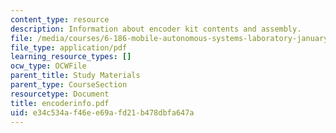 ```yaml
---
content_type: resource
description: Information about encoder kit contents and assembly.
file: /media/courses/6-186-mobile-autonomous-systems-laboratory-january-iap-2005/e34c534af46ee69afd21b478dbfa647a_encoderinfo.pdf
file_type: application/pdf
learning_resource_types: []
ocw_type: OCWFile
parent_title: Study Materials
parent_type: CourseSection
resourcetype: Document
title: encoderinfo.pdf
uid: e34c534a-f46e-e69a-fd21-b478dbfa647a
---
```

